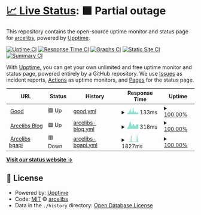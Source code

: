 # [📈 Live Status](https://up.arcelibs.com): <!--live status--> **🟧 Partial outage**

This repository contains the open-source uptime monitor and status page for [arcelibs](https://up.arcelibs.com), powered by [Upptime](https://github.com/upptime/upptime).

[![Uptime CI](https://github.com/arcelibs/upptime/workflows/Uptime%20CI/badge.svg)](https://github.com/arcelibs/upptime/actions?query=workflow%3A%22Uptime+CI%22)
[![Response Time CI](https://github.com/arcelibs/upptime/workflows/Response%20Time%20CI/badge.svg)](https://github.com/arcelibs/upptime/actions?query=workflow%3A%22Response+Time+CI%22)
[![Graphs CI](https://github.com/arcelibs/upptime/workflows/Graphs%20CI/badge.svg)](https://github.com/arcelibs/upptime/actions?query=workflow%3A%22Graphs+CI%22)
[![Static Site CI](https://github.com/arcelibs/upptime/workflows/Static%20Site%20CI/badge.svg)](https://github.com/arcelibs/upptime/actions?query=workflow%3A%22Static+Site+CI%22)
[![Summary CI](https://github.com/arcelibs/upptime/workflows/Summary%20CI/badge.svg)](https://github.com/arcelibs/upptime/actions?query=workflow%3A%22Summary+CI%22)

With [Upptime](https://upptime.js.org), you can get your own unlimited and free uptime monitor and status page, powered entirely by a GitHub repository. We use [Issues](https://github.com/arcelibs/upptime/issues) as incident reports, [Actions](https://github.com/arcelibs/upptime/actions) as uptime monitors, and [Pages](https://up.arcelibs.com) for the status page.

<!--start: status pages-->
<!-- This summary is generated by Upptime (https://github.com/upptime/upptime) -->
<!-- Do not edit this manually, your changes will be overwritten -->
<!-- prettier-ignore -->
| URL | Status | History | Response Time | Uptime |
| --- | ------ | ------- | ------------- | ------ |
| <img alt="" src="https://icons.duckduckgo.com/ip3/www.google.com.ico" height="13"> [Good](https://www.google.com) | 🟩 Up | [good.yml](https://github.com/Arcelibs/upptime/commits/HEAD/history/good.yml) | <details><summary><img alt="Response time graph" src="./graphs/good/response-time-week.png" height="20"> 133ms</summary><br><a href="https://up.arcelibs.com/history/good"><img alt="Response time 134" src="https://img.shields.io/endpoint?url=https%3A%2F%2Fraw.githubusercontent.com%2FArcelibs%2Fupptime%2FHEAD%2Fapi%2Fgood%2Fresponse-time.json"></a><br><a href="https://up.arcelibs.com/history/good"><img alt="24-hour response time 71" src="https://img.shields.io/endpoint?url=https%3A%2F%2Fraw.githubusercontent.com%2FArcelibs%2Fupptime%2FHEAD%2Fapi%2Fgood%2Fresponse-time-day.json"></a><br><a href="https://up.arcelibs.com/history/good"><img alt="7-day response time 133" src="https://img.shields.io/endpoint?url=https%3A%2F%2Fraw.githubusercontent.com%2FArcelibs%2Fupptime%2FHEAD%2Fapi%2Fgood%2Fresponse-time-week.json"></a><br><a href="https://up.arcelibs.com/history/good"><img alt="30-day response time 168" src="https://img.shields.io/endpoint?url=https%3A%2F%2Fraw.githubusercontent.com%2FArcelibs%2Fupptime%2FHEAD%2Fapi%2Fgood%2Fresponse-time-month.json"></a><br><a href="https://up.arcelibs.com/history/good"><img alt="1-year response time 134" src="https://img.shields.io/endpoint?url=https%3A%2F%2Fraw.githubusercontent.com%2FArcelibs%2Fupptime%2FHEAD%2Fapi%2Fgood%2Fresponse-time-year.json"></a></details> | <details><summary><a href="https://up.arcelibs.com/history/good">100.00%</a></summary><a href="https://up.arcelibs.com/history/good"><img alt="All-time uptime 100.00%" src="https://img.shields.io/endpoint?url=https%3A%2F%2Fraw.githubusercontent.com%2FArcelibs%2Fupptime%2FHEAD%2Fapi%2Fgood%2Fuptime.json"></a><br><a href="https://up.arcelibs.com/history/good"><img alt="24-hour uptime 100.00%" src="https://img.shields.io/endpoint?url=https%3A%2F%2Fraw.githubusercontent.com%2FArcelibs%2Fupptime%2FHEAD%2Fapi%2Fgood%2Fuptime-day.json"></a><br><a href="https://up.arcelibs.com/history/good"><img alt="7-day uptime 100.00%" src="https://img.shields.io/endpoint?url=https%3A%2F%2Fraw.githubusercontent.com%2FArcelibs%2Fupptime%2FHEAD%2Fapi%2Fgood%2Fuptime-week.json"></a><br><a href="https://up.arcelibs.com/history/good"><img alt="30-day uptime 100.00%" src="https://img.shields.io/endpoint?url=https%3A%2F%2Fraw.githubusercontent.com%2FArcelibs%2Fupptime%2FHEAD%2Fapi%2Fgood%2Fuptime-month.json"></a><br><a href="https://up.arcelibs.com/history/good"><img alt="1-year uptime 100.00%" src="https://img.shields.io/endpoint?url=https%3A%2F%2Fraw.githubusercontent.com%2FArcelibs%2Fupptime%2FHEAD%2Fapi%2Fgood%2Fuptime-year.json"></a></details>
| <img alt="" src="https://icons.duckduckgo.com/ip3/blog.arcelibs.com.ico" height="13"> [Arcelibs Blog](https://blog.arcelibs.com) | 🟩 Up | [arcelibs-blog.yml](https://github.com/Arcelibs/upptime/commits/HEAD/history/arcelibs-blog.yml) | <details><summary><img alt="Response time graph" src="./graphs/arcelibs-blog/response-time-week.png" height="20"> 318ms</summary><br><a href="https://up.arcelibs.com/history/arcelibs-blog"><img alt="Response time 298" src="https://img.shields.io/endpoint?url=https%3A%2F%2Fraw.githubusercontent.com%2FArcelibs%2Fupptime%2FHEAD%2Fapi%2Farcelibs-blog%2Fresponse-time.json"></a><br><a href="https://up.arcelibs.com/history/arcelibs-blog"><img alt="24-hour response time 340" src="https://img.shields.io/endpoint?url=https%3A%2F%2Fraw.githubusercontent.com%2FArcelibs%2Fupptime%2FHEAD%2Fapi%2Farcelibs-blog%2Fresponse-time-day.json"></a><br><a href="https://up.arcelibs.com/history/arcelibs-blog"><img alt="7-day response time 318" src="https://img.shields.io/endpoint?url=https%3A%2F%2Fraw.githubusercontent.com%2FArcelibs%2Fupptime%2FHEAD%2Fapi%2Farcelibs-blog%2Fresponse-time-week.json"></a><br><a href="https://up.arcelibs.com/history/arcelibs-blog"><img alt="30-day response time 328" src="https://img.shields.io/endpoint?url=https%3A%2F%2Fraw.githubusercontent.com%2FArcelibs%2Fupptime%2FHEAD%2Fapi%2Farcelibs-blog%2Fresponse-time-month.json"></a><br><a href="https://up.arcelibs.com/history/arcelibs-blog"><img alt="1-year response time 298" src="https://img.shields.io/endpoint?url=https%3A%2F%2Fraw.githubusercontent.com%2FArcelibs%2Fupptime%2FHEAD%2Fapi%2Farcelibs-blog%2Fresponse-time-year.json"></a></details> | <details><summary><a href="https://up.arcelibs.com/history/arcelibs-blog">100.00%</a></summary><a href="https://up.arcelibs.com/history/arcelibs-blog"><img alt="All-time uptime 100.00%" src="https://img.shields.io/endpoint?url=https%3A%2F%2Fraw.githubusercontent.com%2FArcelibs%2Fupptime%2FHEAD%2Fapi%2Farcelibs-blog%2Fuptime.json"></a><br><a href="https://up.arcelibs.com/history/arcelibs-blog"><img alt="24-hour uptime 100.00%" src="https://img.shields.io/endpoint?url=https%3A%2F%2Fraw.githubusercontent.com%2FArcelibs%2Fupptime%2FHEAD%2Fapi%2Farcelibs-blog%2Fuptime-day.json"></a><br><a href="https://up.arcelibs.com/history/arcelibs-blog"><img alt="7-day uptime 100.00%" src="https://img.shields.io/endpoint?url=https%3A%2F%2Fraw.githubusercontent.com%2FArcelibs%2Fupptime%2FHEAD%2Fapi%2Farcelibs-blog%2Fuptime-week.json"></a><br><a href="https://up.arcelibs.com/history/arcelibs-blog"><img alt="30-day uptime 100.00%" src="https://img.shields.io/endpoint?url=https%3A%2F%2Fraw.githubusercontent.com%2FArcelibs%2Fupptime%2FHEAD%2Fapi%2Farcelibs-blog%2Fuptime-month.json"></a><br><a href="https://up.arcelibs.com/history/arcelibs-blog"><img alt="1-year uptime 100.00%" src="https://img.shields.io/endpoint?url=https%3A%2F%2Fraw.githubusercontent.com%2FArcelibs%2Fupptime%2FHEAD%2Fapi%2Farcelibs-blog%2Fuptime-year.json"></a></details>
| <img alt="" src="https://icons.duckduckgo.com/ip3/imgapiphp.arcelibs.repl.co.ico" height="13"> [Arcelibs bgapi](https://imgapiphp.arcelibs.repl.co) | 🟥 Down | [arcelibs-bgapi.yml](https://github.com/Arcelibs/upptime/commits/HEAD/history/arcelibs-bgapi.yml) | <details><summary><img alt="Response time graph" src="./graphs/arcelibs-bgapi/response-time-week.png" height="20"> 1827ms</summary><br><a href="https://up.arcelibs.com/history/arcelibs-bgapi"><img alt="Response time 1797" src="https://img.shields.io/endpoint?url=https%3A%2F%2Fraw.githubusercontent.com%2FArcelibs%2Fupptime%2FHEAD%2Fapi%2Farcelibs-bgapi%2Fresponse-time.json"></a><br><a href="https://up.arcelibs.com/history/arcelibs-bgapi"><img alt="24-hour response time 2405" src="https://img.shields.io/endpoint?url=https%3A%2F%2Fraw.githubusercontent.com%2FArcelibs%2Fupptime%2FHEAD%2Fapi%2Farcelibs-bgapi%2Fresponse-time-day.json"></a><br><a href="https://up.arcelibs.com/history/arcelibs-bgapi"><img alt="7-day response time 1827" src="https://img.shields.io/endpoint?url=https%3A%2F%2Fraw.githubusercontent.com%2FArcelibs%2Fupptime%2FHEAD%2Fapi%2Farcelibs-bgapi%2Fresponse-time-week.json"></a><br><a href="https://up.arcelibs.com/history/arcelibs-bgapi"><img alt="30-day response time 2033" src="https://img.shields.io/endpoint?url=https%3A%2F%2Fraw.githubusercontent.com%2FArcelibs%2Fupptime%2FHEAD%2Fapi%2Farcelibs-bgapi%2Fresponse-time-month.json"></a><br><a href="https://up.arcelibs.com/history/arcelibs-bgapi"><img alt="1-year response time 1797" src="https://img.shields.io/endpoint?url=https%3A%2F%2Fraw.githubusercontent.com%2FArcelibs%2Fupptime%2FHEAD%2Fapi%2Farcelibs-bgapi%2Fresponse-time-year.json"></a></details> | <details><summary><a href="https://up.arcelibs.com/history/arcelibs-bgapi">100.00%</a></summary><a href="https://up.arcelibs.com/history/arcelibs-bgapi"><img alt="All-time uptime 99.41%" src="https://img.shields.io/endpoint?url=https%3A%2F%2Fraw.githubusercontent.com%2FArcelibs%2Fupptime%2FHEAD%2Fapi%2Farcelibs-bgapi%2Fuptime.json"></a><br><a href="https://up.arcelibs.com/history/arcelibs-bgapi"><img alt="24-hour uptime 100.00%" src="https://img.shields.io/endpoint?url=https%3A%2F%2Fraw.githubusercontent.com%2FArcelibs%2Fupptime%2FHEAD%2Fapi%2Farcelibs-bgapi%2Fuptime-day.json"></a><br><a href="https://up.arcelibs.com/history/arcelibs-bgapi"><img alt="7-day uptime 100.00%" src="https://img.shields.io/endpoint?url=https%3A%2F%2Fraw.githubusercontent.com%2FArcelibs%2Fupptime%2FHEAD%2Fapi%2Farcelibs-bgapi%2Fuptime-week.json"></a><br><a href="https://up.arcelibs.com/history/arcelibs-bgapi"><img alt="30-day uptime 99.51%" src="https://img.shields.io/endpoint?url=https%3A%2F%2Fraw.githubusercontent.com%2FArcelibs%2Fupptime%2FHEAD%2Fapi%2Farcelibs-bgapi%2Fuptime-month.json"></a><br><a href="https://up.arcelibs.com/history/arcelibs-bgapi"><img alt="1-year uptime 99.41%" src="https://img.shields.io/endpoint?url=https%3A%2F%2Fraw.githubusercontent.com%2FArcelibs%2Fupptime%2FHEAD%2Fapi%2Farcelibs-bgapi%2Fuptime-year.json"></a></details>

<!--end: status pages-->

[**Visit our status website →**](https://up.arcelibs.com)

## 📄 License

- Powered by: [Upptime](https://github.com/upptime/upptime)
- Code: [MIT](./LICENSE) © [arcelibs](https://up.arcelibs.com)
- Data in the `./history` directory: [Open Database License](https://opendatacommons.org/licenses/odbl/1-0/)
